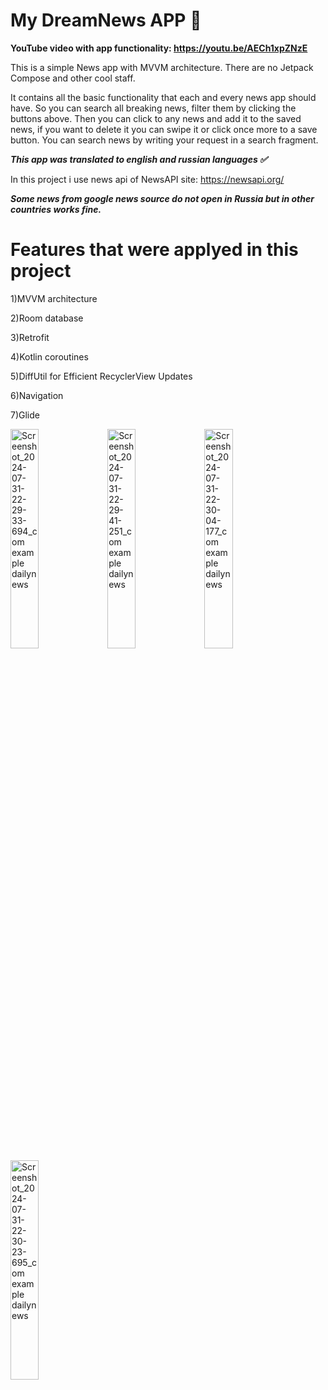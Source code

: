 # My DreamNews APP :cookie:

**YouTube video with app functionality: https://youtu.be/AECh1xpZNzE**

This is a simple News app with MVVM architecture. There are no Jetpack Compose and other cool staff. 

It contains all the basic functionality that each and every news app should have. So you can search all breaking news, filter them by clicking the buttons above.
Then you can click to any news and add it to the saved news, if you want to delete it you can swipe it or click once more to a save button. You can search news by writing your request in a search fragment.

_**This app was translated to english and russian languages :white_check_mark:**_

In this project i use news api of NewsAPI site: https://newsapi.org/

**_Some news from google news source do not open in Russia but in other countries works fine._**
# Features that were applyed in this project

1)MVVM architecture

2)Room database

3)Retrofit

4)Kotlin coroutines

5)DiffUtil for Efficient RecyclerView Updates

6)Navigation

7)Glide


<img src="https://github.com/user-attachments/assets/d8ece6b5-3f74-4181-a691-4f4716591c43" alt="Screenshot_2024-07-31-22-29-33-694_com example dailynews" style="width: 30%; height: auto;"/>
<img src="https://github.com/user-attachments/assets/e1c52e97-4b54-491f-965b-c52cf06da440" alt="Screenshot_2024-07-31-22-29-41-251_com example dailynews" style="width: 30%; height: auto;"/>
<img src="https://github.com/user-attachments/assets/589b930a-36de-48b5-940c-d542c7424080" alt="Screenshot_2024-07-31-22-30-04-177_com example dailynews" style="width: 30%; height: auto;"/>
<img src="https://github.com/user-attachments/assets/e4d1d931-01b1-496b-ae81-272453d20529" alt="Screenshot_2024-07-31-22-30-23-695_com example dailynews" style="width: 30%; height: auto;"/>




